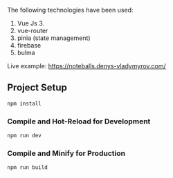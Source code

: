 The following technologies have been used:
1. Vue Js 3.
2. vue-router
3. pinia (state management)
5. firebase
6. bulma

Live example: https://noteballs.denys-vladymyrov.com/

## Project Setup

```sh
npm install
```

### Compile and Hot-Reload for Development

```sh
npm run dev
```

### Compile and Minify for Production

```sh
npm run build
```
